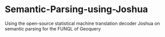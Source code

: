 # Semantic-Parsing-using-Joshua
Using the open-source statistical machine translation decoder Joshua on semantic parsing for the FUNQL of Geoquery

